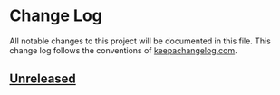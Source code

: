 # Change Log
All notable changes to this project will be documented in this file. This change log follows the conventions of [keepachangelog.com](http://keepachangelog.com/).

## [Unreleased]

[Unreleased]: https://github.com/IGJoshua/skitter/compare/91d072a481a0081b952ad15c22f237d096ffa851...HEAD

